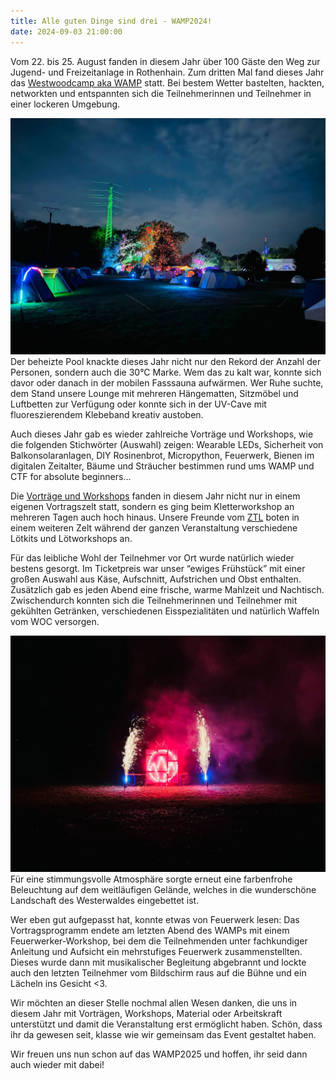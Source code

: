 ```yaml
---
title: Alle guten Dinge sind drei - WAMP2024!
date: 2024-09-03 21:00:00
---
```


Vom 22. bis 25. August fanden in diesem Jahr über 100 Gäste den Weg zur Jugend- und Freizeitanlage in Rothenhain. Zum dritten Mal fand dieses Jahr das [Westwoodcamp aka WAMP](https://westwood.camp/) statt. Bei bestem Wetter bastelten, hackten, networkten und entspannten sich die Teilnehmerinnen und Teilnehmer in einer lockeren Umgebung.

![](2024-09-03_WAMP2024/wamp2024_1.jpg)
Der beheizte Pool knackte dieses Jahr nicht nur den Rekord der Anzahl der Personen, sondern auch die 30°C Marke. Wem das zu kalt war, konnte sich davor oder danach in der mobilen Fasssauna aufwärmen. Wer Ruhe suchte, dem Stand unsere Lounge mit mehreren Hängematten, Sitzmöbel und Luftbetten zur Verfügung oder konnte sich in der UV-Cave mit fluoreszierendem Klebeband kreativ austoben.

Auch dieses Jahr gab es wieder zahlreiche Vorträge und Workshops, wie die folgenden Stichwörter (Auswahl) zeigen: Wearable LEDs, Sicherheit von Balkonsolaranlagen, DIY Rosinenbrot, Micropython, Feuerwerk, Bienen im digitalen Zeitalter, Bäume und Sträucher bestimmen rund ums WAMP und CTF for absolute beginners...

Die [Vorträge und Workshops](https://wiki.westwood.camp/bin/view/WAMP2024/Vortr%C3%A4ge/) fanden in diesem Jahr nicht nur in einem eigenen Vortragszelt statt, sondern es ging beim Kletterworkshop an mehreren Tagen auch hoch hinaus. Unsere Freunde vom [ZTL](https://ztl.space/) boten in einem weiteren Zelt während der ganzen Veranstaltung verschiedene Lötkits und Lötworkshops an.

Für das leibliche Wohl der Teilnehmer vor Ort wurde natürlich wieder bestens gesorgt. Im Ticketpreis war unser “ewiges Frühstück” mit einer großen Auswahl aus Käse, Aufschnitt, Aufstrichen und Obst enthalten. Zusätzlich gab es jeden Abend eine frische, warme Mahlzeit und Nachtisch. Zwischendurch konnten sich die Teilnehmerinnen und Teilnehmer mit gekühlten Getränken, verschiedenen Eisspezialitäten und natürlich Waffeln vom WOC versorgen.

![](2024-09-03_WAMP2024/wamp2024_2.jpg)
Für eine stimmungsvolle Atmosphäre sorgte erneut eine farbenfrohe Beleuchtung auf dem weitläufigen Gelände, welches in die wunderschöne Landschaft des Westerwaldes eingebettet ist.

Wer eben gut aufgepasst hat, konnte etwas von Feuerwerk lesen: Das Vortragsprogramm endete am letzten Abend des WAMPs mit einem Feuerwerker-Workshop, bei dem die Teilnehmenden unter fachkundiger Anleitung und Aufsicht ein mehrstufiges Feuerwerk zusammenstellten. Dieses wurde dann mit musikalischer Begleitung abgebrannt und lockte auch den letzten Teilnehmer vom Bildschirm raus auf die Bühne und ein Lächeln ins Gesicht <3.

Wir möchten an dieser Stelle nochmal allen Wesen danken, die uns in diesem Jahr mit Vorträgen, Workshops, Material oder Arbeitskraft unterstützt und damit die Veranstaltung erst ermöglicht haben. Schön, dass ihr da gewesen seit, klasse wie wir gemeinsam das Event gestaltet haben.

Wir freuen uns nun schon auf das WAMP2025 und hoffen, ihr seid dann auch wieder mit dabei!
